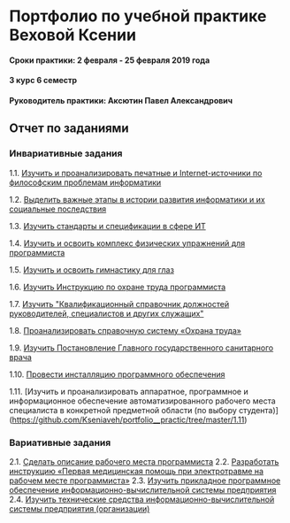 # Портфолио по учебной практике Веховой Ксении
#### Сроки практики: 2 февраля - 25 февраля 2019 года
#### 3 курс 6 семестр
#### Руководитель практики: Аксютин Павел Александрович 


## Отчет по заданиями
### Инвариативные задания
1.1. [Изучить и проанализировать печатные и Internet-источники по философским проблемам информатики ](https://github.com/Kseniaveh/portfolio__practic/tree/master/1.1)  

1.2. [Выделить важные этапы в истории развития информатики и их социальные последствия ](https://github.com/Kseniaveh/portfolio__practic/tree/master/1.2)  

1.3. [Изучить стандарты и спецификации в сфере ИТ ](https://github.com/Kseniaveh/portfolio__practic/tree/master/1.3)

1.4. [Изучить и освоить комплекс физических упражнений для программиста](https://github.com/Kseniaveh/portfolio__practic/tree/master/1.4)

1.5. [Изучить и освоить гимнастику для глаз](https://github.com/Kseniaveh/portfolio__practic/tree/master/1.5)

1.6. [Изучить Инструкцию по охране труда программиста](https://github.com/Kseniaveh/portfolio__practic/tree/master/1.6)

1.7. [Изучить "Квалификационный справочник должностей руководителей, специалистов и других служащих"](https://github.com/Kseniaveh/portfolio__practic/tree/master/1.7)

1.8. [Проанализировать справочную систему «Охрана труда»](https://github.com/Kseniaveh/portfolio__practic/tree/master/1.8)

1.9. [Изучить Постановление Главного государственного санитарного врача](https://github.com/Kseniaveh/portfolio__practic/tree/master/1.9)

1.10. [Провести инсталляцию программного обеспечения](https://github.com/Kseniaveh/portfolio__practic/tree/master/1.10)

1.11. [Изучить и проанализировать аппаратное, программное и информационное обеспечение 
автоматизированного рабочего места специалиста в конкретной предметной области (по выбору студента)]
(https://github.com/Kseniaveh/portfolio__practic/tree/master/1.11)


### Вариативные задания

2.1. [Сделать описание рабочего места программиста]()
2.2. [Разработать инструкцию «Первая медицинская помощь при электротравме на рабочем месте программиста»]()
2.3. [Изучить прикладное программное обеспечение информационно-вычислительной системы предприятия]()
2.4. [Изучить технические средства информационно-вычислительной системы предприятия (организации)]()

